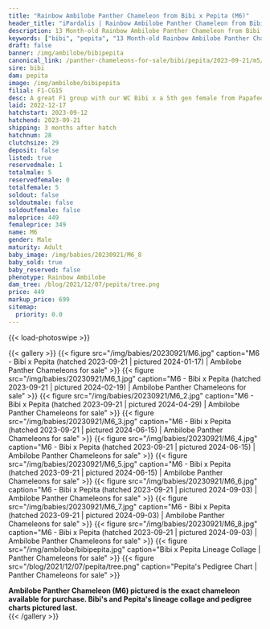 ```yaml
---
title: "Rainbow Ambilobe Panther Chameleon from Bibi x Pepita (M6)"
header_title: "iPardalis | Rainbow Ambilobe Panther Chameleon from Bibi x Pepita | M6"
description: 13 Month-old Rainbow Ambilobe Panther Chameleon from Bibi and Pepita. A great F1 group with our WC Bibi x a 5th gen female from Papafee x Coco. We've included sire and dam dendrograms if available, but you can view our Bibi or Pepita breeder pages for more information.
keywords: ["bibi", "pepita", "13 Month-old Rainbow Ambilobe Panther Chameleon", "baby chameleons for sale", "buy panther chameleon", "panther for sale", "ambilobe panther chameleons for sale", "ambilobe panther chameleon for sale"]
draft: false
banner: /img/ambilobe/bibipepita
canonical_link: /panther-chameleons-for-sale/bibi/pepita/2023-09-21/m5/
sire: bibi
dam: pepita
image: /img/ambilobe/bibipepita
filial: F1-CG15
desc: A great F1 group with our WC Bibi x a 5th gen female from Papafee x Coco.
laid: 2022-12-17
hatchstart: 2023-09-12
hatchend: 2023-09-21
shipping: 3 months after hatch
hatchnum: 28
clutchsize: 29
deposit: false
listed: true
reservedmale: 1
totalmale: 5
reservedfemale: 0
totalfemale: 5
soldout: false
soldoutmale: false
soldoutfemale: false
maleprice: 449
femaleprice: 349
name: M6
gender: Male
maturity: Adult
baby_image: /img/babies/20230921/M6_8
baby_sold: true
baby_reserved: false
phenotype: Rainbow Ambilobe
dam_tree: /blog/2021/12/07/pepita/tree.png
price: 449
markup_price: 699
sitemap: 
  priority: 0.0
---
```


{{< load-photoswipe >}}

{{< gallery >}}
  {{< figure src="/img/babies/20230921/M6.jpg" caption="M6 - Bibi x Pepita (hatched 2023-09-21 | pictured 2024-01-17) | Ambilobe Panther Chameleons for sale" >}}
  {{< figure src="/img/babies/20230921/M6_1.jpg" caption="M6 - Bibi x Pepita (hatched 2023-09-21 | pictured 2024-02-19) | Ambilobe Panther Chameleons for sale" >}}
  {{< figure src="/img/babies/20230921/M6_2.jpg" caption="M6 - Bibi x Pepita (hatched 2023-09-21 | pictured 2024-04-29) | Ambilobe Panther Chameleons for sale" >}}
  {{< figure src="/img/babies/20230921/M6_3.jpg" caption="M6 - Bibi x Pepita (hatched 2023-09-21 | pictured 2024-06-15) | Ambilobe Panther Chameleons for sale" >}}
  {{< figure src="/img/babies/20230921/M6_4.jpg" caption="M6 - Bibi x Pepita (hatched 2023-09-21 | pictured 2024-06-15) | Ambilobe Panther Chameleons for sale" >}}
  {{< figure src="/img/babies/20230921/M6_5.jpg" caption="M6 - Bibi x Pepita (hatched 2023-09-21 | pictured 2024-06-15) | Ambilobe Panther Chameleons for sale" >}}
  {{< figure src="/img/babies/20230921/M6_6.jpg" caption="M6 - Bibi x Pepita (hatched 2023-09-21 | pictured 2024-09-03) | Ambilobe Panther Chameleons for sale" >}}
  {{< figure src="/img/babies/20230921/M6_7.jpg" caption="M6 - Bibi x Pepita (hatched 2023-09-21 | pictured 2024-09-03) | Ambilobe Panther Chameleons for sale" >}}
  {{< figure src="/img/babies/20230921/M6_8.jpg" caption="M6 - Bibi x Pepita (hatched 2023-09-21 | pictured 2024-09-03) | Ambilobe Panther Chameleons for sale" >}}
  {{< figure src="/img/ambilobe/bibipepita.jpg" caption="Bibi x Pepita Lineage Collage | Panther Chameleons for sale" >}}
  {{< figure src="/blog/2021/12/07/pepita/tree.png" caption="Pepita's Pedigree Chart | Panther Chameleons for sale" >}}
  <figcaption itemprop="description"><strong>Ambilobe Panther Chameleon (M6) pictured is the exact chameleon available for purchase. Bibi's and Pepita's lineage collage and pedigree charts pictured last.</strong></figcaption>
{{< /gallery >}}
